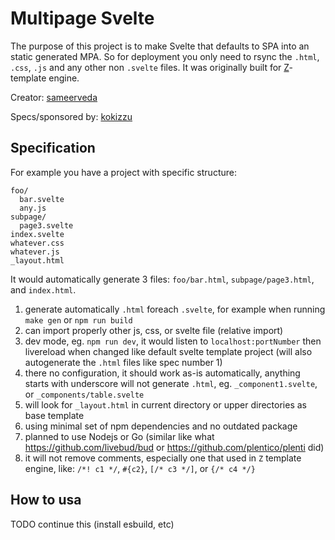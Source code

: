 # Multipage Svelte

The purpose of this project is to make Svelte that defaults to SPA into an static generated MPA. So for deployment you only need to rsync the `.html`, `.css`, `.js` and any other non `.svelte` files. It was originally built for [Z](https://github.com/kokizzu/gotro/tree/master/Z)-template engine.

Creator: [sameerveda](//github.com/sameerveda)

Specs/sponsored by: [kokizzu](//github.com/kokizzu)

## Specification

For example you have a project with specific structure:

```shell
foo/
  bar.svelte
  any.js
subpage/
  page3.svelte
index.svelte
whatever.css
whatever.js
_layout.html
```

It would automatically generate 3 files: `foo/bar.html`, `subpage/page3.html`, and `index.html`.

1. generate automatically `.html` foreach `.svelte`, for example when running `make gen` or `npm run build`
2. can import properly other js, css, or svelte file (relative import)
3. dev mode, eg. `npm run dev`, it would listen to `localhost:portNumber` then livereload when changed like default svelte template project (will also autogenerate the `.html` files like spec number 1)
4. there no configuration, it should work as-is automatically, anything starts with underscore will not generate `.html`, eg. `_component1.svelte`, or `_components/table.svelte`
5. will look for `_layout.html` in current directory or upper directories as base template
6. using minimal set of npm dependencies and no outdated package
7. planned to use Nodejs or Go (similar like what https://github.com/livebud/bud or https://github.com/plentico/plenti did)
8. it will not remove comments, especially one that used in `Z` template engine, like: `/*! c1 */`, `#{c2}`, `[/* c3 */]`, or `{/* c4 */}`

## How to usa

TODO continue this (install esbuild, etc)
